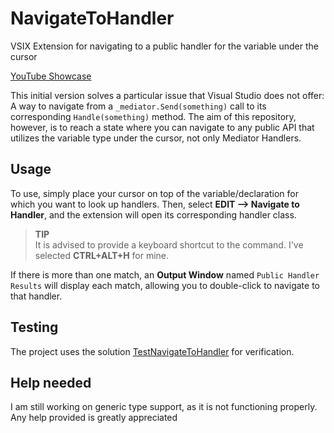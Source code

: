 # NavigateToHandler
VSIX Extension for navigating to a public handler for the variable under the cursor

[YouTube Showcase](https://youtu.be/THvwOrCXdwc?si=OTpLgrny1spqzrnM)

This initial version solves a particular issue that Visual Studio does not offer: A way to navigate from a `_mediator.Send(something)` call to its corresponding `Handle(something)` method.
The aim of this repository, however, is to reach a state where you can navigate to any public API that utilizes the variable type under the cursor, not only Mediator Handlers. 

## Usage
To use, simply place your cursor on top of the variable/declaration for which you want to look up handlers. Then, select **EDIT --> Navigate to Handler**, and the extension will open its corresponding handler class.

> **TIP** <br />
> It is advised to provide a keyboard shortcut to the command. I've selected **CTRL+ALT+H** for mine. 

If there is more than one match, an **Output Window** named `Public Handler Results` will display each match, allowing you to double-click to navigate to that handler. 

## Testing

The project uses the solution [TestNavigateToHandler](https://github.com/digitaldias/TestNavigateToHandler) for verification.

## Help needed
I am still working on generic type support, as it is not functioning properly. Any help provided is greatly appreciated
